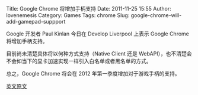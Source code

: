 Title: Google Chrome 将增加手柄支持
Date: 2011-11-25 15:55
Author: lovenemesis
Category: Games
Tags: chrome
Slug: google-chrome-will-add-gamepad-suppport

Google 开发者 Paul Kinlan 今日在 Develop Liverpool 上表示 Google Chrome
将增加手柄支持。

目前尚未清楚具体将以何种方式支持（Native Client 还是
WebAPI），也不清楚会不会如当下的显卡加速实现一样引入白名单或者黑名单的方式。

总之，Google Chrome 将会在 2012 年第一季度增加对于游戏手柄的支持。

[英文原文](http://www.next-gen.biz/news/google-chrome-add-gamepad-support)
